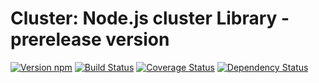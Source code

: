 # Cluster: Node.js cluster Library - prerelease version

[![Version npm](https://img.shields.io/npm/v/liqd-cluster.svg)](https://www.npmjs.com/package/liqd-cluster)
[![Build Status](https://travis-ci.org/radixxko/liqd-cluster.svg?branch=master)](https://travis-ci.org/radixxko/liqd-cluster)
[![Coverage Status](https://coveralls.io/repos/github/radixxko/liqd-cluster/badge.svg?branch=master)](https://coveralls.io/github/radixxko/liqd-cluster?branch=master)
[![Dependency Status](https://beta.gemnasium.com/badges/github.com/radixxko/liqd-cluster.svg)](https://beta.gemnasium.com/projects/github.com/radixxko/liqd-cluster)
